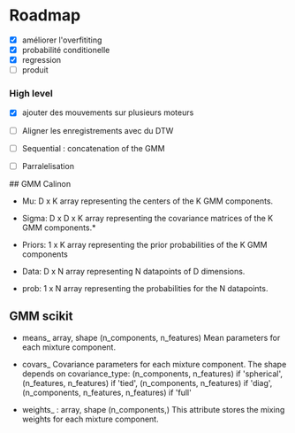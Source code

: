 
# Roadmap
* [X] améliorer l'overfititing
* [x] probabilité conditionelle
* [x] regression
* [ ] produit

### High level
* [X] ajouter des mouvements sur plusieurs moteurs
* [ ] Aligner les enregistrements avec du DTW  
* [ ] Sequential : concatenation of the GMM
* [ ] Parralelisation


## GMM Calinon
* Mu:   D x K array representing the centers of the K GMM components.
* Sigma:    D x D x K array representing the covariance matrices of the K GMM components.*
* Priors: 1 x K array representing the prior probabilities of the K GMM components


* Data:    D x N array representing N datapoints of D dimensions.
* prob:  1 x N array representing the probabilities for the N datapoints.     

## GMM scikit
* means_ array, shape (n_components, n_features)
    Mean parameters for each mixture component.

* covars_ Covariance parameters for each mixture component. The shape depends on covariance_type:
    (n_components, n_features)             if 'spherical',
    (n_features, n_features)               if 'tied',
    (n_components, n_features)             if 'diag',
    (n_components, n_features, n_features) if 'full'

* weights_ : array, shape (n_components,)
    This attribute stores the mixing weights for each mixture component.
    



